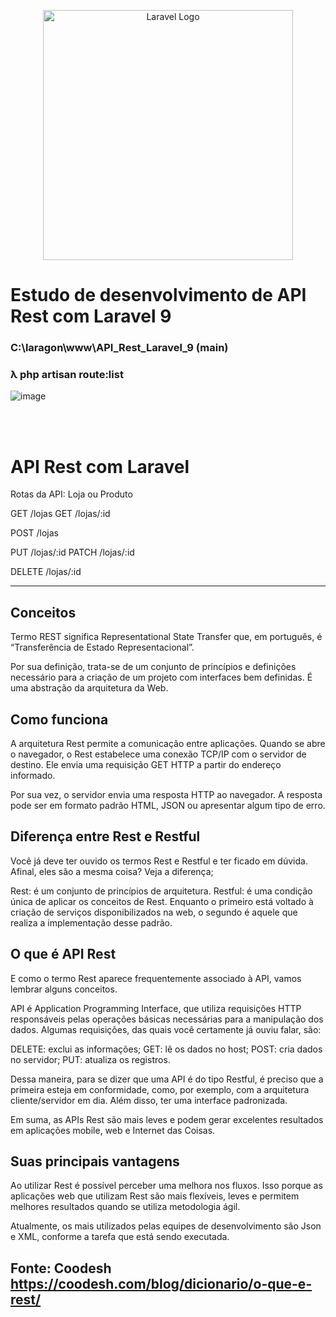 <p align="center"><img src="https://raw.githubusercontent.com/laravel/art/master/logo-lockup/5%20SVG/2%20CMYK/1%20Full%20Color/laravel-logolockup-cmyk-red.svg" width="400" alt="Laravel Logo"></p>

# Estudo de desenvolvimento de API Rest com Laravel 9


### C:\laragon\www\API_Rest_Laravel_9 (main)
### λ php artisan route:list
![image](https://user-images.githubusercontent.com/55772991/187528954-218a63d9-e6f7-427b-8b0d-b63717ae9fd7.png)

<br>
<br>
<h1>API Rest com Laravel</h1>

Rotas da API:
Loja ou Produto

GET /lojas
GET /lojas/:id

POST /lojas

PUT /lojas/:id
PATCH /lojas/:id

DELETE /lojas/:id


--------------------------------------------------------------------------------------------------------------------
<h2>Conceitos</h2>
Termo REST significa Representational State Transfer que, em português, é “Transferência de Estado Representacional”.

Por sua definição, trata-se de um conjunto de princípios e definições necessário para a criação de um projeto com interfaces bem definidas. É uma abstração da arquitetura da Web.

<h2>Como funciona</h2>
A arquitetura Rest permite a comunicação entre aplicações.
Quando se abre o navegador, o Rest estabelece uma conexão TCP/IP com o servidor de destino. Ele envia uma requisição GET HTTP a partir do endereço informado.

Por sua vez, o servidor envia uma resposta HTTP ao navegador. A resposta pode ser em formato padrão HTML, JSON ou apresentar algum tipo de erro.

<h2>Diferença entre Rest e Restful</h2>
Você já deve ter ouvido os termos Rest e Restful e ter ficado em dúvida. Afinal, eles são a mesma coisa? Veja a diferença;

Rest: é um conjunto de princípios de arquitetura.
Restful: é uma condição única de aplicar os conceitos de Rest.
Enquanto o primeiro está voltado à criação de serviços disponibilizados na web, o segundo é aquele que realiza a implementação desse padrão.

<h2>O que é API Rest</h2>
E como o termo Rest aparece frequentemente associado à API, vamos lembrar alguns conceitos.

API é Application Programming Interface, que utiliza requisições HTTP responsáveis pelas operações básicas necessárias para a manipulação dos dados. Algumas requisições, das quais você certamente já ouviu falar, são:

DELETE: exclui as informações;
GET: lê os dados no host;
POST: cria dados no servidor;
PUT: atualiza os registros.

Dessa maneira, para se dizer que uma API é do tipo Restful, é preciso que a primeira esteja em conformidade, como, por exemplo, com a arquitetura cliente/servidor em dia. Além disso, ter uma interface padronizada.

Em suma, as APIs Rest são mais leves e podem gerar excelentes resultados em aplicações mobile, web e Internet das Coisas.

<h2>Suas principais vantagens</h2>
Ao utilizar Rest é possível perceber uma melhora nos fluxos. Isso porque as aplicações web que utilizam Rest são mais flexíveis, leves e permitem melhores resultados quando se utiliza metodologia ágil.

Atualmente, os mais utilizados pelas equipes de desenvolvimento são Json e XML, conforme a tarefa que está sendo executada.

Fonte: Coodesh https://coodesh.com/blog/dicionario/o-que-e-rest/                                                                                                                                                 
--------------------------------------------------------------------------------------------------------------------                                                                                                                                                   
